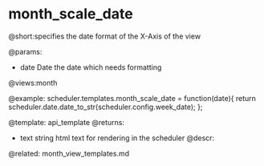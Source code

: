 month_scale_date
=============
@short:specifies the date format of the X-Axis of the view
	
@params:
- date		Date	the date which needs formatting

@views:month

@example:
scheduler.templates.month_scale_date = function(date){
	return scheduler.date.date_to_str(scheduler.config.week_date);
};

@template:	api_template
@returns:
- text    string     html text for rendering in the scheduler
@descr:


@related:
	month_view_templates.md